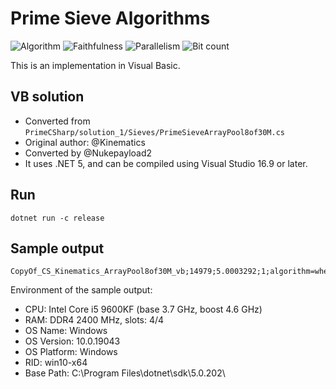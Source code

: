 # Prime Sieve Algorithms

![Algorithm](https://img.shields.io/badge/Algorithm-wheel-green)
![Faithfulness](https://img.shields.io/badge/Faithful-yes-green)
![Parallelism](https://img.shields.io/badge/Parallel-no-green)
![Bit count](https://img.shields.io/badge/Bits-1-green)

This is an implementation in Visual Basic.

## VB solution

- Converted from `PrimeCSharp/solution_1/Sieves/PrimeSieveArrayPool8of30M.cs`
- Original author: @Kinematics
- Converted by @Nukepayload2
- It uses .NET 5, and can be compiled using Visual Studio 16.9 or later.

## Run 
```console
dotnet run -c release
```

## Sample output
```
CopyOf_CS_Kinematics_ArrayPool8of30M_vb;14979;5.0003292;1;algorithm=wheel,faithful=yes,bits=1
```

Environment of the sample output:
- CPU:         Intel Core i5 9600KF (base 3.7 GHz, boost 4.6 GHz)
- RAM:         DDR4 2400 MHz, slots: 4/4
- OS Name:     Windows
- OS Version:  10.0.19043
- OS Platform: Windows
- RID:         win10-x64
- Base Path:   C:\Program Files\dotnet\sdk\5.0.202\
